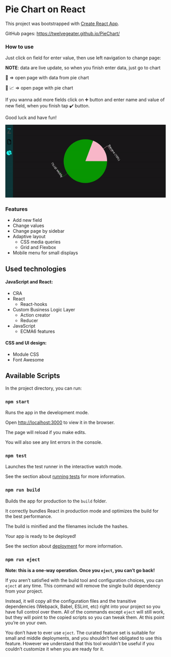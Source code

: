 # Pie Chart on React

This project was bootstrapped with [Create React App](https://github.com/facebook/create-react-app).

GitHub pages: https://twelvegeater.github.io/PieChart/

### How to use

Just click on field for enter value, then use left navigation to change page:

**NOTE**: data are live update, so when you finish enter data, just go to chart 

:page_facing_up: => open page with data from pie chart

:pie: :chart_with_upwards_trend: => open page with pie chart

If you wanna add more fields click on :heavy_plus_sign: button and enter name and value of new field, when you finish tap :heavy_check_mark: button.

Good luck and have fun!

![](instruction.gif)

### Features

- Add new field
- Change values
- Change page by sidebar
- Adaptive layout
  - CSS media queries
  - Grid and Flexbox
- Mobile menu for small displays

## Used technologies

#### JavaScript and React:

- CRA
- React
  - React-hooks
- Custom Business Logic Layer
  - Action creator
  - Reducer
- JavaScript
  - ECMA6 features

#### CSS and UI design:

- Module CSS
- Font Awesome

## Available Scripts

In the project directory, you can run:

### `npm start`

Runs the app in the development mode.<br  />

Open [http://localhost:3000](http://localhost:3000) to view it in the browser.

The page will reload if you make edits.<br  />

You will also see any lint errors in the console.

### `npm test`

Launches the test runner in the interactive watch mode.<br  />

See the section about [running tests](https://facebook.github.io/create-react-app/docs/running-tests) for more information.

### `npm run build`

Builds the app for production to the `build` folder.<br  />

It correctly bundles React in production mode and optimizes the build for the best performance.

The build is minified and the filenames include the hashes.<br  />

Your app is ready to be deployed!

See the section about [deployment](https://facebook.github.io/create-react-app/docs/deployment) for more information.

### `npm run eject`

**Note: this is a one-way operation. Once you `eject`, you can’t go back!**

If you aren’t satisfied with the build tool and configuration choices, you can `eject` at any time. This command will remove the single build dependency from your project.

Instead, it will copy all the configuration files and the transitive dependencies (Webpack, Babel, ESLint, etc) right into your project so you have full control over them. All of the commands except `eject` will still work, but they will point to the copied scripts so you can tweak them. At this point you’re on your own.

You don’t have to ever use `eject`. The curated feature set is suitable for small and middle deployments, and you shouldn’t feel obligated to use this feature. However we understand that this tool wouldn’t be useful if you couldn’t customize it when you are ready for it.
